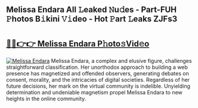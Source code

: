 ## Melissa Endara All 𝙻eaked 𝙽u𝚍es - Part-FUH 𝙿hotos B𝚒kini 𝚅𝚒deo - Hot 𝙿art 𝙻eaks ZJFs3

# <h2><a href="http://ld0iaw.urlbe.top/?page=Melissa+Endara">🔗🔗👉👉 Melissa Endara P𝚑oto𝚜Vid𝚎o</a></h2>

[![Melissa Endara](https://i.imgur.com/eBuTRDB.gif)](http://ld0iaw.urlbe.top/?page=Melissa+Endara)
Melissa Endara, a complex and elusive figure, challenges straightforward classification. Her unorthodox approach to building a web presence has magnetized and offended observers, generating debates on consent, morality, and the intricacies of digital societies. Regardless of her future decisions, her mark on the virtual community is indelible. Unyielding determination and undeniable magnetism propel Melissa Endara to new heights in the online community.
